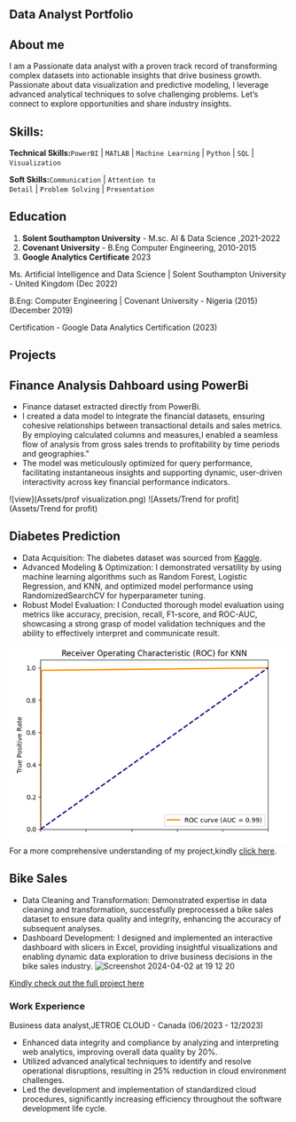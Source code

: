 ## Data Analyst Portfolio 

## About me
I am a Passionate  data analyst with a proven track record of transforming complex datasets into actionable insights that drive business growth. Passionate about data visualization and predictive modeling, I leverage advanced analytical techniques to solve challenging problems. Let’s connect to explore opportunities and share industry insights.



## Skills:
<b>Technical Skills:</b><code>PowerBI</code> | <code>MATLAB</code> | <code>Machine Learning</code> | <code>Python</code> | <code>SQL</code> | <code>Visualization</code>

<b>Soft Skills:</b><code>Communication</code> | <code>Attention to Detail</code> | <code>Problem Solving</code> | <code>Presentation</code>




## Education
1. **Solent Southampton University** - M.sc. AI & Data Science ,2021-2022
2. **Covenant University** - B.Eng Computer Engineering, 2010-2015
3. **Google Analytics Certificate** 2023

Ms. Artificial Intelligence and Data Science  | Solent Southampton University - United Kingdom (Dec 2022)

B.Eng: Computer Engineering | Covenant University - Nigeria (2015) (December 2019)

Certification - Google Data Analytics Certification  (2023)

## Projects
## Finance Analysis Dahboard using PowerBi
- Finance dataset extracted directly from PowerBi.
- I created a data model to integrate the financial datasets, ensuring cohesive relationships between transactional details and sales metrics. By employing calculated columns and measures,I enabled a seamless flow of analysis from gross sales trends to profitability by time periods and geographies."
- The model was meticulously optimized for query performance, facilitating instantaneous insights and supporting dynamic, user-driven interactivity across key financial performance indicators.

![view](Assets/prof visualization.png) ![Assets/Trend for profit](Assets/Trend for profit)

## Diabetes Prediction
- Data Acquisition: The diabetes dataset was sourced from [Kaggle](https://www.kaggle.com/datasets/nanditapore/healthcare-diabetes/data).
- Advanced Modeling & Optimization: I demonstrated versatility by using machine learning algorithms such as Random Forest, Logistic Regression, and KNN, and optimized model performance using RandomizedSearchCV for hyperparameter tuning.
- Robust Model Evaluation: I Conducted thorough model evaluation using metrics like accuracy, precision, recall, F1-score, and ROC-AUC, showcasing a strong grasp of model validation techniques and the ability to effectively interpret and communicate result.

![ROC](Assets/ROC)
For a more comprehensive understanding of my project,kindly [click here](https://www.kaggle.com/code/chikkychoc/notebook973d3c5b8a/input).

## Bike Sales
-  Data Cleaning and Transformation: Demonstrated expertise in data cleaning and transformation, successfully preprocessed a bike sales dataset to ensure data quality and integrity, enhancing the accuracy of subsequent analyses.
- Dashboard Development: I designed and implemented an interactive dashboard with slicers in Excel, providing insightful visualizations and enabling dynamic data exploration to drive business decisions in the bike sales industry.
![Screenshot 2024-04-02 at 19 12 20](https://github.com/stellatee19/stellatee19.github.io/assets/164964860/e99bbefb-7299-44aa-8878-417f042096f3)

[Kindly check out the full project here](https://github.com/stellatee19/Stellaprojects/blob/60f59a520196e724059b45441878632af11da116/Excel%20Project%20Dataset.xlsx)

### Work Experience
Business data analyst,JETROE CLOUD - Canada (06/2023 - 12/2023)
- Enhanced data integrity and compliance by analyzing and interpreting web analytics, improving overall
data quality by 20%.
- Utilized advanced analytical techniques to identify and resolve operational disruptions, resulting in 25%
reduction in cloud environment challenges.
- Led the development and implementation of standardized cloud procedures, significantly increasing
efficiency throughout the software development life cycle.
